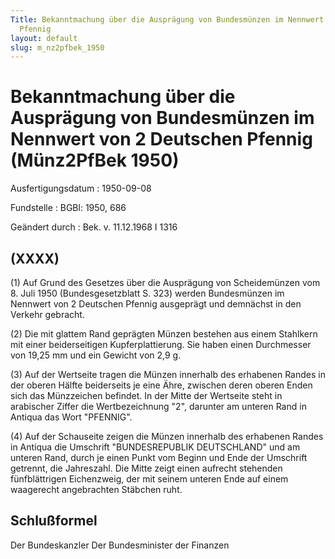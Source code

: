 ```yaml
---
Title: Bekanntmachung über die Ausprägung von Bundesmünzen im Nennwert von 2 Deutschen
  Pfennig
layout: default
slug: m_nz2pfbek_1950
---
```


# Bekanntmachung über die Ausprägung von Bundesmünzen im Nennwert von 2 Deutschen Pfennig (Münz2PfBek 1950)

Ausfertigungsdatum
:   1950-09-08

Fundstelle
:   BGBl: 1950, 686

Geändert durch
:   Bek. v. 11.12.1968 I 1316


## (XXXX)

(1) Auf Grund des Gesetzes über die Ausprägung von Scheidemünzen vom
8\. Juli 1950 (Bundesgesetzblatt S. 323) werden Bundesmünzen im
Nennwert von 2 Deutschen Pfennig ausgeprägt und demnächst in den
Verkehr gebracht.

(2) Die mit glattem Rand geprägten Münzen bestehen aus einem Stahlkern
mit einer beiderseitigen Kupferplattierung. Sie haben einen
Durchmesser von 19,25 mm und ein Gewicht von 2,9 g.

(3) Auf der Wertseite tragen die Münzen innerhalb des erhabenen Randes
in der oberen Hälfte beiderseits je eine Ähre, zwischen deren oberen
Enden sich das Münzzeichen befindet. In der Mitte der Wertseite steht
in arabischer Ziffer die Wertbezeichnung "2", darunter am unteren Rand
in Antiqua das Wort "PFENNIG".

(4) Auf der Schauseite zeigen die Münzen innerhalb des erhabenen
Randes in Antiqua die Umschrift "BUNDESREPUBLIK DEUTSCHLAND" und am
unteren Rand, durch je einen Punkt vom Beginn und Ende der Umschrift
getrennt, die Jahreszahl. Die Mitte zeigt einen aufrecht stehenden
fünfblättrigen Eichenzweig, der mit seinem unteren Ende auf einem
waagerecht angebrachten Stäbchen ruht.


## Schlußformel

Der Bundeskanzler
Der Bundesminister der Finanzen

